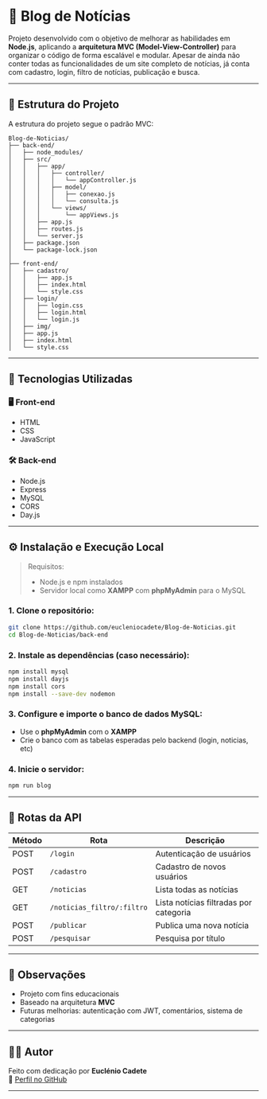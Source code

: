 # 📰 Blog de Notícias

Projeto desenvolvido com o objetivo de melhorar as habilidades em **Node.js**, aplicando a **arquitetura MVC (Model-View-Controller)** para organizar o código de forma escalável e modular. Apesar de ainda não conter todas as funcionalidades de um site completo de notícias, já conta com cadastro, login, filtro de notícias, publicação e busca.

---

## 📁 Estrutura do Projeto

A estrutura do projeto segue o padrão MVC:

```
Blog-de-Noticias/
├── back-end/
│   ├── node_modules/
│   ├── src/
│   │   ├── app/
│   │   │   ├── controller/
│   │   │   │   └── appController.js
│   │   │   ├── model/
│   │   │   │   ├── conexao.js
│   │   │   │   └── consulta.js
│   │   │   └── views/
│   │   │       └── appViews.js
│   │   ├── app.js
│   │   ├── routes.js
│   │   └── server.js
│   ├── package.json
│   └── package-lock.json
│
├── front-end/
│   ├── cadastro/
│   │   ├── app.js
│   │   ├── index.html
│   │   └── style.css
│   ├── login/
│   │   ├── login.css
│   │   ├── login.html
│   │   └── login.js
│   ├── img/
│   ├── app.js
│   ├── index.html
│   └── style.css
```

---

## 🚀 Tecnologias Utilizadas

### 🖥 Front-end

- HTML
- CSS
- JavaScript

### 🛠 Back-end

- Node.js
- Express
- MySQL
- CORS
- Day.js

---

## ⚙️ Instalação e Execução Local

> Requisitos:
>
> - Node.js e npm instalados
> - Servidor local como **XAMPP** com **phpMyAdmin** para o MySQL

### 1. Clone o repositório:

```bash
git clone https://github.com/eucleniocadete/Blog-de-Noticias.git
cd Blog-de-Noticias/back-end
```

### 2. Instale as dependências (caso necessário):

```bash
npm install mysql
npm install dayjs
npm install cors
npm install --save-dev nodemon
```

### 3. Configure e importe o banco de dados MySQL:

- Use o **phpMyAdmin** com o **XAMPP**
- Crie o banco com as tabelas esperadas pelo backend (login, noticias, etc)

### 4. Inicie o servidor:

```bash
npm run blog
```

---

## 🔗 Rotas da API

| Método | Rota                       | Descrição                              |
| ------ | -------------------------- | -------------------------------------  |
| POST   | `/login`                   | Autenticação de usuários               |
| POST   | `/cadastro`                | Cadastro de novos usuários             |
| GET    | `/noticias`                | Lista todas as notícias                |
| GET    | `/noticias_filtro/:filtro` | Lista notícias filtradas por categoria |
| POST   | `/publicar`                | Publica uma nova notícia               |
| POST   | `/pesquisar`               | Pesquisa por título                    |

---

## 📌 Observações

- Projeto com fins educacionais
- Baseado na arquitetura **MVC**
- Futuras melhorias: autenticação com JWT, comentários, sistema de categorias

---

## 🧑‍💻 Autor

Feito com dedicação por **Euclénio Cadete**\
🔗 [Perfil no GitHub](https://github.com/eucleniocadete)

---
